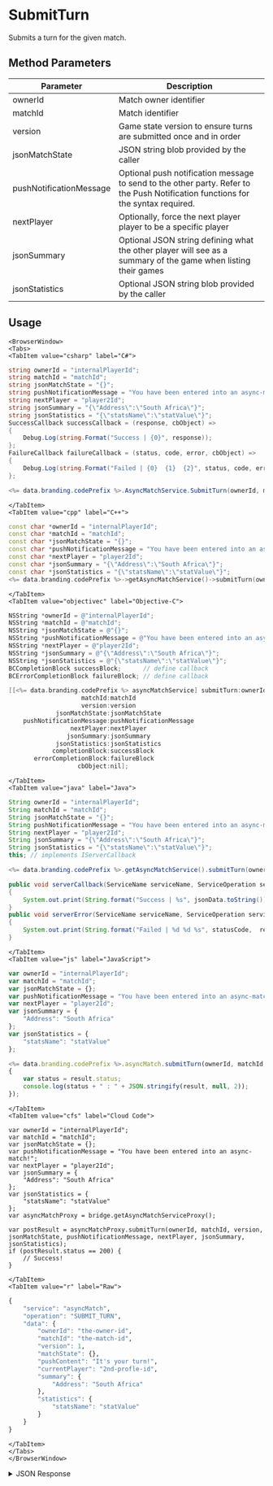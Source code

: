 # SubmitTurn

Submits a turn for the given match.

<PartialServop service_name="asyncMatch" operation_name="SUBMIT_TURN" />

## Method Parameters
Parameter | Description
--------- | -----------
ownerId | Match owner identifier
matchId | Match identifier
version | Game state version to ensure turns are submitted once and in order
jsonMatchState | JSON string blob provided by the caller
pushNotificationMessage | Optional push notification message to send to the other party. Refer to the Push Notification functions for the syntax required.
nextPlayer | Optionally, force the next player player to be a specific player
jsonSummary | Optional JSON string defining what the other player will see as a summary of the game when listing their games
jsonStatistics | Optional JSON string blob provided by the caller

## Usage

```mdx-code-block
<BrowserWindow>
<Tabs>
<TabItem value="csharp" label="C#">
```

```csharp
string ownerId = "internalPlayerId";
string matchId = "matchId";
string jsonMatchState = "{}";
string pushNotificationMessage = "You have been entered into an async-match!";
string nextPlayer = "player2Id";
string jsonSummary = "{\"Address\":\"South Africa\"}";
string jsonStatistics = "{\"statsName\":\"statValue\"}";
SuccessCallback successCallback = (response, cbObject) =>
{
    Debug.Log(string.Format("Success | {0}", response));
};
FailureCallback failureCallback = (status, code, error, cbObject) =>
{
    Debug.Log(string.Format("Failed | {0}  {1}  {2}", status, code, error));
};

<%= data.branding.codePrefix %>.AsyncMatchService.SubmitTurn(ownerId, matchId, version, jsonMatchState, pushNotificationMessage, nextPlayer, jsonSummary, jsonStatistics, successCallback, failureCallback);
```

```mdx-code-block
</TabItem>
<TabItem value="cpp" label="C++">
```

```cpp
const char *ownerId = "internalPlayerId";
const char *matchId = "matchId";
const char *jsonMatchState = "{}";
const char *pushNotificationMessage = "You have been entered into an async-match!";
const char *nextPlayer = "player2Id";
const char *jsonSummary = "{\"Address\":\"South Africa\"}";
const char *jsonStatistics = "{\"statsName\":\"statValue\"}";
<%= data.branding.codePrefix %>->getAsyncMatchService()->submitTurn(ownerId, matchId, version, jsonMatchState, pushNotificationMessage, nextPlayer, jsonSummary, jsonStatistics, this);
```

```mdx-code-block
</TabItem>
<TabItem value="objectivec" label="Objective-C">
```

```objectivec
NSString *ownerId = @"internalPlayerId";
NSString *matchId = @"matchId";
NSString *jsonMatchState = @"{}";
NSString *pushNotificationMessage = @"You have been entered into an async-match!";
NSString *nextPlayer = @"player2Id";
NSString *jsonSummary = @"{\"Address\":\"South Africa\"}";
NSString *jsonStatistics = @"{\"statsName\":\"statValue\"}";
BCCompletionBlock successBlock;      // define callback
BCErrorCompletionBlock failureBlock; // define callback

[[<%= data.branding.codePrefix %> asyncMatchService] submitTurn:ownerId
                    matchId:matchId
                    version:version
             jsonMatchState:jsonMatchState
    pushNotificationMessage:pushNotificationMessage
                 nextPlayer:nextPlayer
                jsonSummary:jsonSummary
             jsonStatistics:jsonStatistics
            completionBlock:successBlock
       errorCompletionBlock:failureBlock
                   cbObject:nil];
```

```mdx-code-block
</TabItem>
<TabItem value="java" label="Java">
```

```java
String ownerId = "internalPlayerId";
String matchId = "matchId";
String jsonMatchState = "{}";
String pushNotificationMessage = "You have been entered into an async-match!";
String nextPlayer = "player2Id";
String jsonSummary = "{\"Address\":\"South Africa\"}";
String jsonStatistics = "{\"statsName\":\"statValue\"}";
this; // implements IServerCallback

<%= data.branding.codePrefix %>.getAsyncMatchService().submitTurn(ownerId, matchId, version, jsonMatchState, pushNotificationMessage, nextPlayer, jsonSummary, jsonStatistics, this);

public void serverCallback(ServiceName serviceName, ServiceOperation serviceOperation, JSONObject jsonData)
{
    System.out.print(String.format("Success | %s", jsonData.toString()));
}
public void serverError(ServiceName serviceName, ServiceOperation serviceOperation, int statusCode, int reasonCode, String jsonError)
{
    System.out.print(String.format("Failed | %d %d %s", statusCode,  reasonCode, jsonError.toString()));
}
```

```mdx-code-block
</TabItem>
<TabItem value="js" label="JavaScript">
```

```javascript
var ownerId = "internalPlayerId";
var matchId = "matchId";
var jsonMatchState = {};
var pushNotificationMessage = "You have been entered into an async-match!";
var nextPlayer = "player2Id";
var jsonSummary = {
    "Address": "South Africa"
};
var jsonStatistics = {
    "statsName": "statValue"
};

<%= data.branding.codePrefix %>.asyncMatch.submitTurn(ownerId, matchId, version, jsonMatchState, pushNotificationMessage, nextPlayer, jsonSummary, jsonStatistics, result =>
{
	var status = result.status;
	console.log(status + " : " + JSON.stringify(result, null, 2));
});
```

```mdx-code-block
</TabItem>
<TabItem value="cfs" label="Cloud Code">
```

```cfscript
var ownerId = "internalPlayerId";
var matchId = "matchId";
var jsonMatchState = {};
var pushNotificationMessage = "You have been entered into an async-match!";
var nextPlayer = "player2Id";
var jsonSummary = {
    "Address": "South Africa"
};
var jsonStatistics = {
    "statsName": "statValue"
};
var asyncMatchProxy = bridge.getAsyncMatchServiceProxy();

var postResult = asyncMatchProxy.submitTurn(ownerId, matchId, version, jsonMatchState, pushNotificationMessage, nextPlayer, jsonSummary, jsonStatistics);
if (postResult.status == 200) {
    // Success!
}
```

```mdx-code-block
</TabItem>
<TabItem value="r" label="Raw">
```

```r
{
	"service": "asyncMatch",
	"operation": "SUBMIT_TURN",
	"data": {
		"ownerId": "the-owner-id",
		"matchId": "the-match-id",
		"version": 1,
		"matchState": {},
		"pushContent": "It's your turn!",
		"currentPlayer": "2nd-profle-id",
		"summary": {
			"Address": "South Africa"
		},
		"statistics": {
			"statsName": "statValue"
		}
	}
}
```

```mdx-code-block
</TabItem>
</Tabs>
</BrowserWindow>
```

<details>
<summary>JSON Response</summary>

```json
{
    "data" : {
        "createdAt" : 1449737412088,
        "gameId" : "102345",
        "matchId" : "af876cc7-1dd1-4fbe-959d-a9awdsab9a1c",
        "ownerId" : "c76009c3-ea92-41c5-8560-e1dwasc07ce6b",
        "players" : [
            {
                "pictureUrl" : null,
                "playerId" : "c76009c3-ea92-41c5-8560-e1dwasc07ce6b",
                "playerName" : "UserA_CPP_96764398",
                "summaryFriendData": null
            },
            {
                "pictureUrl" : null,
                "playerId" : "3bb9dwasdd-9c9a-454f-ae17-9703a66973c8",
                "playerName" : "UserB_CPP_80148460",
                "summaryFriendData": null
            }
        ],
        "status" : {
            "currentPlayer" : "3bb9dwasdd-9c9a-454f-ae17-9703a66973c8",
            "status" : "PENDING"
        },
        "summary" : {
            "map" : "level01"
        },
        "updatedAt" : 1449737412092,
        "version" : 1
    },
    "status" : 200
}
```
</details>

